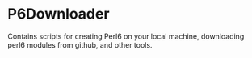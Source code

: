 # P6Downloader
Contains scripts for creating Perl6 on your local machine, downloading perl6 modules from github, and other tools.
